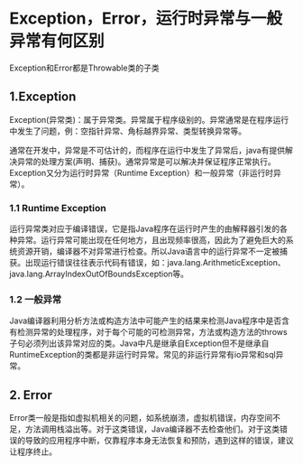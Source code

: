 # Exception，Error，运行时异常与一般异常有何区别

Exception和Error都是Throwable类的子类

## 1.Exception

Exception\(异常类\)：属于异常类。异常属于程序级别的。异常通常是在程序运行中发生了问题，例：空指针异常、角标越界异常、类型转换异常等。

通常在开发中，异常是不可估计的，而程序在运行中发生了异常后，java有提供解决异常的处理方案\(声明、捕获\)。通常异常是可以解决并保证程序正常执行。Exception又分为运行时异常（Runtime Exception）和一般异常（非运行时异常）。

### 1.1 Runtime Exception

运行异常类对应于编译错误，它是指Java程序在运行时产生的由解释器引发的各种异常。运行异常可能出现在任何地方，且出现频率很高，因此为了避免巨大的系统资源开销，编译器不对异常进行检查。所以Java语言中的运行异常不一定被捕获。出现运行错误往往表示代码有错误，如：java.lang.ArithmeticException、java.lang.ArrayIndexOutOfBoundsException等。

### 1.2 一般异常

Java编译器利用分析方法或构造方法中可能产生的结果来检测Java程序中是否含有检测异常的处理程序，对于每个可能的可检测异常，方法或构造方法的throws子句必须列出该异常对应的类。Java中凡是继承自Exception但不是继承自RuntimeException的类都是非运行时异常。常见的非运行异常有io异常和sql异常。

## 2. Error

Error类一般是指如虚拟机相关的问题，如系统崩溃，虚拟机错误，内存空间不足，方法调用栈溢出等。对于这类错误，Java编译器不去检查他们。对于这类错误的导致的应用程序中断，仅靠程序本身无法恢复和预防，遇到这样的错误，建议让程序终止。

